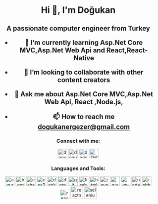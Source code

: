 <h1 align="center">Hi 👋, I'm Doğukan</h1>

<h2 align="center">A passionate computer engineer from Turkey</h2</br>
  
  <p align="center" font-size="1em">

- 🌱 I’m currently learning **Asp.Net Core MVC,Asp.Net Web Api and React,React-Native**

- 👯 I’m looking to collaborate with **other content creators**

- 💬 Ask me about **Asp.Net Core MVC,Asp.Net Web Api, React ,Node.js,**

- 📫 How to reach me **dogukanergezer@gmail.com**
</p>

<h3 align="center">Connect with me:</h3>

<p align="center">
<a href="https://twitter.com/dogukanergezer" target="blank"><img align="center" src="https://cdn.jsdelivr.net/npm/simple-icons@3.0.1/icons/twitter.svg" alt="dogukanergezer" height="30" width="30" /></a>
<a href= "https://www.linkedin.com/in/doğukan-ergezer-433a07171/" target="blank"><img align="center" src="https://cdn.jsdelivr.net/npm/simple-icons@3.0.1/icons/linkedin.svg" alt="dogukanergezer" height="30" width="30" /></a>
<a href="https://instagram.com/dogukanergezer" target="blank"><img align="center" src="https://cdn.jsdelivr.net/npm/simple-icons@3.0.1/icons/instagram.svg" alt="dogukanergezer" height="30" width="30" /></a>
<a href="https://medium.com/@dogukannergezer" target="blank"><img align="center" src="https://cdn.jsdelivr.net/npm/simple-icons@3.0.1/icons/medium.svg" alt="@dogukannergezer" height="30" width="30" /></a>
</p>

<h3 align="center">Languages and Tools:</h3>

<p align="center"><img src="https://www.vectorlogo.zone/logos/microsoft_azure/microsoft_azure-icon.svg" alt="azure" width="30" height="30"/> <img src="https://devicons.github.io/devicon/devicon.git/icons/bootstrap/bootstrap-plain.svg" alt="bootstrap" width="30" height="30"/> <img src="https://devicons.github.io/devicon/devicon.git/icons/csharp/csharp-original.svg" alt="csharp" width="30" height="30"/> <img src="https://devicons.github.io/devicon/devicon.git/icons/css3/css3-original-wordmark.svg" alt="css3" width="30" height="30"/> <img src="https://devicons.github.io/devicon/devicon.git/icons/docker/docker-original-wordmark.svg" alt="docker" width="30" height="30"/> <img src="https://devicons.github.io/devicon/devicon.git/icons/dot-net/dot-net-original-wordmark.svg" alt="dotnet" width="30" height="30"/> <img 
src="https://www.vectorlogo.zone/logos/git-scm/git-scm-icon.svg" alt="git" width="30" height="30"/> <img 
src="https://www.vectorlogo.zone/logos/firebase/firebase-icon.svg" alt="firebase" width="30" height="30"/> <img
src="https://devicons.github.io/devicon/devicon.git/icons/html5/html5-original-wordmark.svg" alt="html5" width="30" height="30"/> <img src="https://devicons.github.io/devicon/devicon.git/icons/javascript/javascript-original.svg" alt="javascript" width="30" height="30"/> <img src="https://devicons.github.io/devicon/devicon.git/icons/mongodb/mongodb-original-wordmark.svg" alt="mongodb" width="30" height="30"/> <img src="https://devicons.github.io/devicon/devicon.git/icons/mysql/mysql-original-wordmark.svg" alt="mysql" width="30" height="30"/> <img 
src="https://devicons.github.io/devicon/devicon.git/icons/nodejs/nodejs-original-wordmark.svg" alt="nodejs" width="30" height="30"/> <img src="https://www.vectorlogo.zone/logos/rabbitmq/rabbitmq-icon.svg" alt="rabbitMQ" width="30" height="30"/> <img src="https://devicons.github.io/devicon/devicon.git/icons/react/react-original-wordmark.svg" alt="react" width="30" height="30"/> <img src="https://reactnative.dev/img/header_logo.svg" alt="reactnative" width="40" height="40"/> <img 
src="https://i.ibb.co/9T29DD0/selenium.png" alt="selenium" width="40" height="40"/></p>
